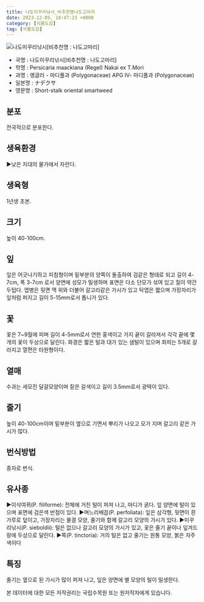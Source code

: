 ```yaml
---
title: 나도미꾸리낚시_비추천명나도고마리
date: 2023-12-05, 18:47:23 +0800
category: [식물도감]
tag: [식물도감]
---
```




![나도미꾸리낚시[비추천명 : 나도고마리]](http://www.nature.go.kr/fileUpload/plants/basic/Polygonaceae/Persicaria/1318/1_th2.JPG)
- 국명 : 나도미꾸리낚시[비추천명 : 나도고마리]
- 학명 : Persicaria maackiana (Regel) Nakai ex T.Mori
- 과명 : 앵글러 - 마디풀과 (Polygonaceae) APG Ⅳ- 마디풀과 (Polygonaceae)
- 일본명 : ナデクサ
- 영문명 : Short-stalk oriental smartweed


## 분포
전국적으로 분포한다.
## 생육환경
▶낮은 지대의 물가에서 자란다.
## 생육형
1년생 초본.
## 크기
높이 40-100cm.
## 잎
잎은 어긋나기하고 피침형이며 밑부분의 양쪽이 돌출하여 검같은 형태로 되고 길이 4-7cm, 폭 3-7cm 로서 양면에 성모가 밀생하며 표면은 다소 단모가 섞여 있고 질이 약간 두텁다. 엽병은 뒷면 맥 위와 더불어 갈고리같은 가시가 있고 탁엽은 짧으며 가장자리가 잎처럼 퍼지고 길이 5-15mm로서 톱니가 있다.
## 꽃
꽃은 7~9월에 피며 길이 4-5mm로서 연한 홍색이고 가지 끝이 갈라져서 각각 끝에 몇 개의 꽃이 두상으로 달린다. 화경은 짧은 털과 대가 있는 샘털이 있으며 화피는 5개로 갈라지고 열편은 타원형이다.
## 열매
수과는 세모진 달걀모양이며 짙은 갈색이고 길이 3.5mm로서 광택이 있다.
## 줄기
높이 40-100cm이며 밑부분이 옆으로 기면서 뿌리가 나오고 모가 지며 갈고리 같은 가시가 많다.
## 번식방법
종자로 번식.
## 유사종
▶이삭여뀌(P. filiforme): 전체에 거친 털이 퍼져 나고, 마디가 굵다. 잎 양면에 털이 있으며 표면에 검은색 반점이 있다.▶며느리배꼽(P. perfoliata): 잎은 삼각형, 뒷면이 흰 가루로 덮이고, 가장자리는 물결 모양, 줄기와 함께 갈고리 모양의 가시가 있다.▶미꾸리낚시(P. sieboldii): 털은 없으나 갈고리 모양의 가시가 있고, 꽃은 줄기 끝이나 잎겨드랑에 두상으로 달린다.▶쪽(P. tinctoria): 거의 털은 없고 줄기는 원통 모양, 붉은 자주색이다
## 특징
줄기는 옆으로 된 가시가 많이 퍼져 나고, 잎은 양면에 별 모양의 털이 밀생한다.






본 데이터에 대한 모든 저작권리는 국립수목원 또는 원저작자에게 있습니다.
